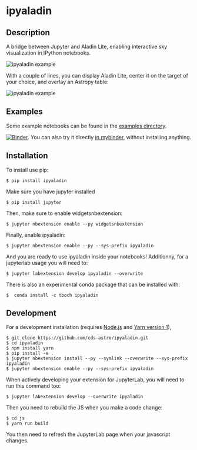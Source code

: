 # ipyaladin

## Description

A bridge between Jupyter and Aladin Lite, enabling interactive sky visualization in IPython notebooks.

![ipyaladin example](ipyaladin-screenshot.png)

With a couple of lines, you can display Aladin Lite, center it on the target of your choice, and overlay an Astropy table:

![ipyaladin example](ipyaladin-screencast.gif)

## Examples

Some example notebooks can be found in the [examples directory](examples).

[![Binder](https://mybinder.org/badge_logo.svg)](https://mybinder.org/v2/gh/cds-astro/ipyaladin/master). You can also try it directly [in mybinder](https://mybinder.org/v2/gh/cds-astro/ipyaladin/master), without installing anything.

## Installation

To install use pip:

    $ pip install ipyaladin

Make sure you have jupyter installed

    $ pip install jupyter

Then, make sure to enable widgetsnbextension:

    $ jupyter nbextension enable --py widgetsnbextension

Finally, enable ipyaladin:

    $ jupyter nbextension enable --py --sys-prefix ipyaladin

And you are ready to use ipyaladin inside your notebooks!
Additionny, for a jupyterlab usage you will need to:

    $ jupyter labextension develop ipyaladin --overwrite

There is also an experimental conda package that can be installed with:

    $  conda install -c tboch ipyaladin

## Development

For a development installation (requires [Node.js](https://nodejs.org) and [Yarn version 1](https://classic.yarnpkg.com/)),

    $ git clone https://github.com/cds-astro/ipyaladin.git
    $ cd ipyaladin
    $ npm install yarn
    $ pip install -e .
    $ jupyter nbextension install --py --symlink --overwrite --sys-prefix ipyaladin
    $ jupyter nbextension enable --py --sys-prefix ipyaladin

When actively developing your extension for JupyterLab, you will need to run this command too:

    $ jupyter labextension develop --overwrite ipyaladin

Then you need to rebuild the JS when you make a code change:

    $ cd js
    $ yarn run build

You then need to refresh the JupyterLab page when your javascript changes.
